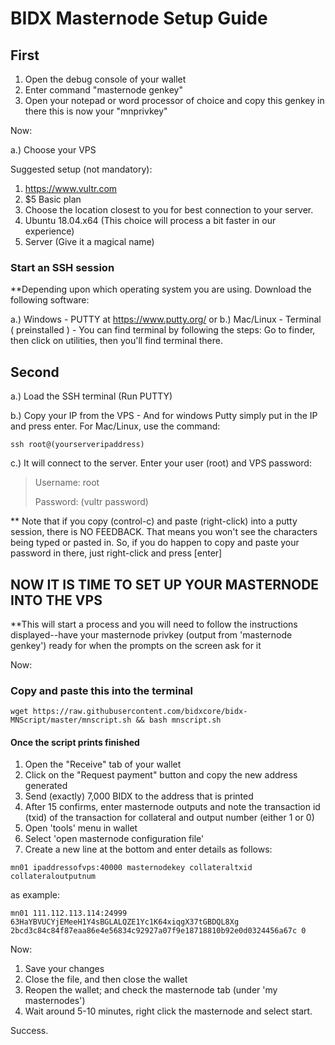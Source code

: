 # BIDX Masternode Setup Guide

## First
1. Open the debug console of your wallet
2. Enter command "masternode genkey"
3. Open your notepad or word processor of choice and copy this genkey in there this is now your "mnprivkey"

Now:

a.) Choose your VPS

Suggested setup (not mandatory):

1. <https://www.vultr.com>
2. $5 Basic plan
3. Choose the location closest to you for best connection to your server.
4. Ubuntu 18.04.x64 (This choice will process a bit faster in our experience)
5. Server (Give it a magical name)

### Start an SSH session

**Depending upon which operating system you are using. Download the following software:

a.) Windows - PUTTY at <https://www.putty.org/>
or
b.) Mac/Linux - Terminal ( preinstalled ) - You can find terminal by following the steps: Go to finder, then click on utilities, then you'll find terminal there.

## Second

a.) Load the SSH terminal (Run PUTTY)

b.) Copy your IP from the VPS - And for windows Putty simply put in the IP and press enter. For Mac/Linux, use the command:

`ssh root@(yourserveripaddress)`

c.) It will connect to the server. Enter your user (root) and VPS password:

>Username: root
>
>Password: (vultr password)

** Note that if you copy (control-c) and paste (right-click) into a putty session, there is NO FEEDBACK. That means you won't see the characters being typed or pasted in. So, if you do happen to copy and paste your password in there, just right-click and press [enter]

## NOW IT IS TIME TO SET UP YOUR MASTERNODE INTO THE VPS

**This will start a process and you will need to follow the instructions displayed--have your masternode privkey (output from 'masternode genkey') ready for when the prompts on the screen ask for it

Now:

### Copy and paste this into the terminal

`wget https://raw.githubusercontent.com/bidxcore/bidx-MNScript/master/mnscript.sh && bash mnscript.sh`

#### Once the script prints finished

1. Open the "Receive" tab of your wallet
2. Click on the "Request payment" button and copy the new address generated
3. Send (exactly) 7,000 BIDX to the address that is printed
4. After 15 confirms, enter masternode outputs and note the transaction id (txid) of the transaction for collateral and output number (either 1 or 0)
5. Open 'tools' menu in wallet
6. Select 'open masternode configuration file'
7. Create a new line at the bottom and enter details as follows:

`mn01 ipaddressofvps:40000 masternodekey collateraltxid collateraloutputnum`

as example:

`mn01 111.112.113.114:24999 63HaYBVUCYjEMeeH1Y4sBGLALQZE1Yc1K64xiqgX37tGBDQL8Xg 2bcd3c84c84f87eaa86e4e56834c92927a07f9e18718810b92e0d0324456a67c 0`

Now:

1. Save your changes
2. Close the file, and then close the wallet
3. Reopen the wallet; and check the masternode tab (under 'my masternodes')
4. Wait around 5-10 minutes, right click the masternode and select start.

Success.
